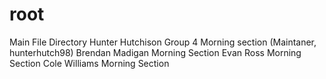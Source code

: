 # root
Main File Directory
Hunter Hutchison Group 4 Morning section (Maintaner, hunterhutch98)
Brendan Madigan Morning Section 
Evan Ross Morning Section 
Cole Williams Morning Section 
